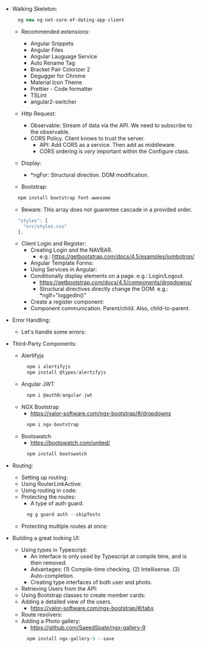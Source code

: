 - Walking Skeleton:
  ```javascript
    ng new ng-net-core-ef-dating-app-client
  ```
  - Recommended extensions:
    - Angular Snippets
    - Angular Files
    - Angular Lauguage Service
    - Auto Rename Tag
    - Bracket Pair Colorizer 2
    - Degugger for Chrome
    - Material Icon Theme
    - Prettier - Code formatter
    - TSLint
    - angular2-switcher
  
  - Http Request:
    - Observable: Stream of data via the API. We need to subscribe to the observable.
    - CORS Policy. Client knows to trust the server.
      - API: Add CORS as a service. Then add as middleware.
      - CORS ordering is *very* important within the Configure class.
  
  - Display:
    - *ngFor: Structural direction. DOM modification.
  
  - Bootstrap:
  ```javascript
    npm install bootstrap font-awesome
  ```
    - Beware: This array does not guarentee cascade in a provided order.
    ```javascript
      "styles": [
        "src/styles.css"
      ],
    ```

  - Client Login and Register:
    - Creating Login and the NAVBAR.
      - e.g.: https://getbootstrap.com/docs/4.5/examples/jumbotron/
    - Angular Template Forms:
    - Using Services in Angular:
    - Conditionally display elements on a page. e.g.: Login/Logout.
      - https://getbootstrap.com/docs/4.5/components/dropdowns/
      - Structural directives directly change the DOM. e.g.: *ngIf="loggedIn()"
    - Create a register component:
    - Component communication. Parent/child. Also, child-to-parent.

- Error Handling:
  - Let's handle some errors:
  
- Third-Party Components:
  - Alertifyjs
    ```javascript
      npm i alertifyjs
      npm install @types/alertifyjs
    ```
  - Angular JWT
    ```javascript
      npm i @auth0/angular-jwt
    ```
  - NGX Bootstrap
    - https://valor-software.com/ngx-bootstrap/#/dropdowns
    ```javascript
      npm i ngx-bootstrap
    ```
  - Bootswatch
    - https://bootswatch.com/united/
    ```javascript
      npm install bootswatch
    ```

- Routing:
  - Setting up routing:
  - Using RouterLinkActive:
  - Using routing in code:
  - Protecting the routes:
    - A type of auth guard.
    ```javascript
      ng g guard auth --skipTests
    ```
  - Protecting multiple routes at once:

- Building a great looking UI:
  - Using types in Typescript:
    - An interface is only used by Typescript at compile time, and is then removed.
    - Advantages: (1) Compile-time checking. (2) Intellisense. (3) Auto-completion.
    - Creating type interfaces of both user and photo.
  - Retrieving Users from the API:
  - Using Bootstrap classes to create member cards:
  - Adding a detailed view of the users.
    - https://valor-software.com/ngx-bootstrap/#/tabs
  - Route resolvers:
  - Adding a Photo gallery:
    - https://github.com/SaeedSpate/ngx-gallery-9
    ```javascript
      npm install ngx-gallery-9 --save
    ```
